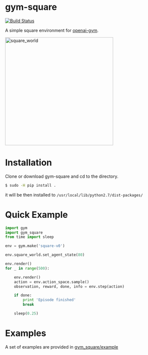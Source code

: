 # gym-square
[![Build Status](https://travis-ci.org/gpldecha/gym-square.svg?branch=master)](https://travis-ci.org/gpldecha/gym-square)

A simple square environment for [openai-gym](https://gym.openai.com/).

<p align="left">
  <img src="./docs/square_world.gif" alt="square_world" height="350" >
</p>

# Installation

Clone or download gym-square and cd to the directory.

```bash
$ sudo -H pip install .
```
it will be then installed to ```/usr/local/lib/python2.7/dist-packages/```

# Quick Example

```python
import gym
import gym_square
from time import sleep

env = gym.make('square-v0')

env.square_world.set_agent_state(80)

env.render()
for _ in range(500):

    env.render()
    action = env.action_space.sample()
    observation, reward, done, info = env.step(action)

    if done:
        print 'Episode finished'
        break

    sleep(0.25)
```

# Examples 
A set of examples are provided in [gym_square/example](https://github.com/gpldecha/gym-square/tree/master/gym_square/example)

